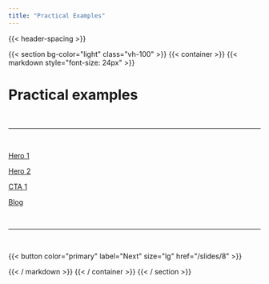 ```yaml
---
title: "Practical Examples"
---
```


{{< header-spacing >}}

{{< section bg-color="light" class="vh-100" >}}
{{< container >}}
{{< markdown style="font-size: 24px" >}}

# Practical examples

<br>

---

<br>

[Hero 1](/shortcodes/hero-1/)

[Hero 2](/shortcodes/hero-2/)

[CTA 1](/shortcodes/cta-1/)

[Blog](/blog/)

<br>

---

<br>

{{< button color="primary" label="Next" size="lg" href="/slides/8" >}}

{{< / markdown >}}
{{< / container >}}
{{< / section >}}